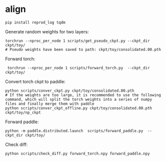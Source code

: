 # align

```shell
pip install reprod_log tqdm
```

Generate random weights for two layers:

```shell
torchrun --nproc_per_node 1 scripts/get_pseudo_ckpt.py --ckpt_dir ckpt/toy/
# Pseudo weights have been saved to path: ckpt/toy/consolidated.00.pth
```

Forward torch:

```shell
 torchrun --nproc_per_node 1 scripts/forward_torch.py  --ckpt_dir ckpt/toy/ 
```

Convert torch ckpt to paddle:

```shell
python scripts/conver_ckpt.py ckpt/toy/consolidated.00.pth
# If the weights are too large, it is recommended to use the following command, which will split the torch weights into a series of numpy files and finally merge them with paddle
python scripts/conver_ckpt_offline.py ckpt/toy/consolidated.00.pth ckpt/toy/np_ckpt
```

Forward paddle:

```shell
python -m paddle.distributed.launch  scripts/forward_paddle.py  --ckpt_dir ckpt/toy/ 
```

Check diff:

```shell
python scripts/check_diff.py forward_torch.npy forward_paddle.npy 
```

